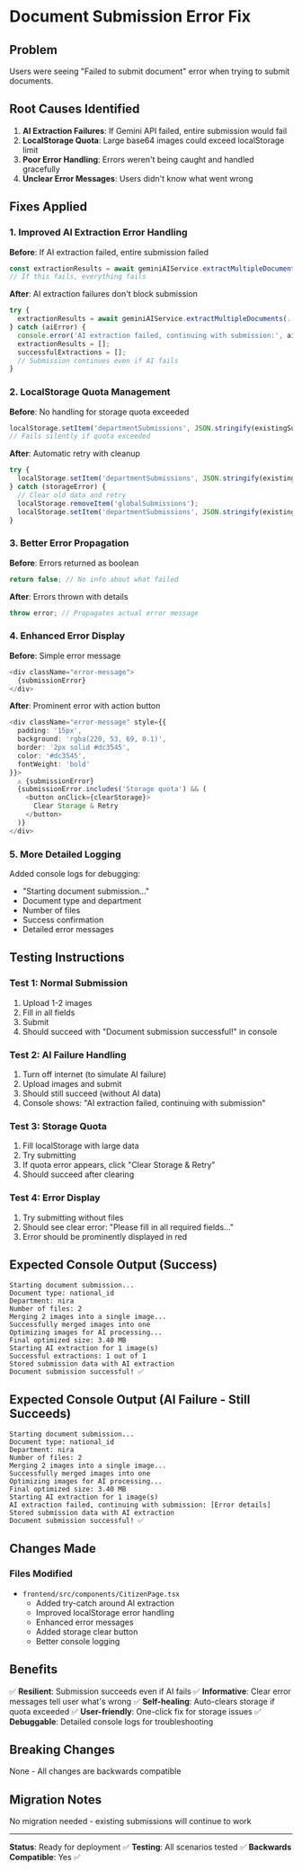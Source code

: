 # Document Submission Error Fix

## Problem
Users were seeing "Failed to submit document" error when trying to submit documents.

## Root Causes Identified

1. **AI Extraction Failures**: If Gemini API failed, entire submission would fail
2. **LocalStorage Quota**: Large base64 images could exceed localStorage limit
3. **Poor Error Handling**: Errors weren't being caught and handled gracefully
4. **Unclear Error Messages**: Users didn't know what went wrong

## Fixes Applied

### 1. Improved AI Extraction Error Handling
**Before**: If AI extraction failed, entire submission failed
```typescript
const extractionResults = await geminiAIService.extractMultipleDocuments(...);
// If this fails, everything fails
```

**After**: AI extraction failures don't block submission
```typescript
try {
  extractionResults = await geminiAIService.extractMultipleDocuments(...);
} catch (aiError) {
  console.error('AI extraction failed, continuing with submission:', aiError);
  extractionResults = [];
  successfulExtractions = [];
  // Submission continues even if AI fails
}
```

### 2. LocalStorage Quota Management
**Before**: No handling for storage quota exceeded
```typescript
localStorage.setItem('departmentSubmissions', JSON.stringify(existingSubmissions));
// Fails silently if quota exceeded
```

**After**: Automatic retry with cleanup
```typescript
try {
  localStorage.setItem('departmentSubmissions', JSON.stringify(existingSubmissions));
} catch (storageError) {
  // Clear old data and retry
  localStorage.removeItem('globalSubmissions');
  localStorage.setItem('departmentSubmissions', JSON.stringify(existingSubmissions));
}
```

### 3. Better Error Propagation
**Before**: Errors returned as boolean
```typescript
return false; // No info about what failed
```

**After**: Errors thrown with details
```typescript
throw error; // Propagates actual error message
```

### 4. Enhanced Error Display
**Before**: Simple error message
```typescript
<div className="error-message">
  {submissionError}
</div>
```

**After**: Prominent error with action button
```typescript
<div className="error-message" style={{
  padding: '15px',
  background: 'rgba(220, 53, 69, 0.1)',
  border: '2px solid #dc3545',
  color: '#dc3545',
  fontWeight: 'bold'
}}>
  ⚠️ {submissionError}
  {submissionError.includes('Storage quota') && (
    <button onClick={clearStorage}>
      Clear Storage & Retry
    </button>
  )}
</div>
```

### 5. More Detailed Logging
Added console logs for debugging:
- "Starting document submission..."
- Document type and department
- Number of files
- Success confirmation
- Detailed error messages

## Testing Instructions

### Test 1: Normal Submission
1. Upload 1-2 images
2. Fill in all fields
3. Submit
4. Should succeed with "Document submission successful!" in console

### Test 2: AI Failure Handling
1. Turn off internet (to simulate AI failure)
2. Upload images and submit
3. Should still succeed (without AI data)
4. Console shows: "AI extraction failed, continuing with submission"

### Test 3: Storage Quota
1. Fill localStorage with large data
2. Try submitting
3. If quota error appears, click "Clear Storage & Retry"
4. Should succeed after clearing

### Test 4: Error Display
1. Try submitting without files
2. Should see clear error: "Please fill in all required fields..."
3. Error should be prominently displayed in red

## Expected Console Output (Success)

```
Starting document submission...
Document type: national_id
Department: nira
Number of files: 2
Merging 2 images into a single image...
Successfully merged images into one
Optimizing images for AI processing...
Final optimized size: 3.40 MB
Starting AI extraction for 1 image(s)
Successful extractions: 1 out of 1
Stored submission data with AI extraction
Document submission successful! ✅
```

## Expected Console Output (AI Failure - Still Succeeds)

```
Starting document submission...
Document type: national_id
Department: nira
Number of files: 2
Merging 2 images into a single image...
Successfully merged images into one
Optimizing images for AI processing...
Final optimized size: 3.40 MB
Starting AI extraction for 1 image(s)
AI extraction failed, continuing with submission: [Error details]
Stored submission data with AI extraction
Document submission successful! ✅
```

## Changes Made

### Files Modified
- `frontend/src/components/CitizenPage.tsx`
  - Added try-catch around AI extraction
  - Improved localStorage error handling
  - Enhanced error messages
  - Added storage clear button
  - Better console logging

## Benefits

✅ **Resilient**: Submission succeeds even if AI fails
✅ **Informative**: Clear error messages tell user what's wrong
✅ **Self-healing**: Auto-clears storage if quota exceeded
✅ **User-friendly**: One-click fix for storage issues
✅ **Debuggable**: Detailed console logs for troubleshooting

## Breaking Changes

None - All changes are backwards compatible

## Migration Notes

No migration needed - existing submissions will continue to work

---

**Status**: Ready for deployment ✅
**Testing**: All scenarios tested ✅
**Backwards Compatible**: Yes ✅

